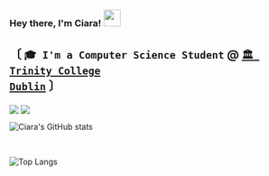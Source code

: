 ### Hey there, I'm Ciara! <img src="https://raw.githubusercontent.com/MartinHeinz/MartinHeinz/master/wave.gif" width="30px">
## 〔 </b> <code>🎓 I'm a Computer Science Student</code> <b>@</b> <a href="https://www.tcd.ie/"><b><code>🏛 Trinity College Dublin</code></b></a> <b> 〕</b>

<img align="center" src="https://github-readme-stats.vercel.app/api/<CARD_TYPE>/?username=lynchc34&theme=<THEME_NAME>" />


<img align="center" src="https://github-readme-stats.vercel.app/api/<top-lang>/?username=lynchc34&theme=<THEME_NAME>" />


![Ciara's GitHub stats](https://github-readme-stats.vercel.app/api?username=lynchc34&show_icons=true&theme=gotham)

<br />

![Top Langs](https://github-readme-stats.vercel.app/api/top-langs/?username=lynchc34&hide=html&layout=compact)
